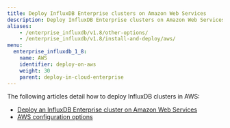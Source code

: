 ```yaml
---
title: Deploy InfluxDB Enterprise clusters on Amazon Web Services
description: Deploy InfluxDB Enterprise clusters on Amazon Web Services (AWS).
aliases:
    - /enterprise_influxdb/v1.8/other-options/
    - /enterprise_influxdb/v1.8/install-and-deploy/aws/
menu:
  enterprise_influxdb_1_8:
    name: AWS
    identifier: deploy-on-aws
    weight: 30
    parent: deploy-in-cloud-enterprise
---
```


The following articles detail how to deploy InfluxDB clusters in AWS:

- [Deploy an InfluxDB Enterprise cluster on Amazon Web Services](/enterprise_influxdb/v1.8/install-and-deploy/deploying/aws/setting-up-template)
- [AWS configuration options](/enterprise_influxdb/v1.8/install-and-deploy/deploying/aws/config-options)
